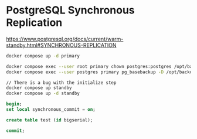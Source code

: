 # PostgreSQL Synchronous Replication

https://www.postgresql.org/docs/current/warm-standby.html#SYNCHRONOUS-REPLICATION

```bash
docker compose up -d primary

docker compose exec --user root primary chown postgres:postgres /opt/backups
docker compose exec --user postgres primary pg_basebackup -D /opt/backups --wal-method=stream

// There is a bug with the initialize step
docker compose up standby
docker compose up -d standby
```

```sql
begin;
set local synchronous_commit = on;

create table test (id bigserial);

commit;
```
